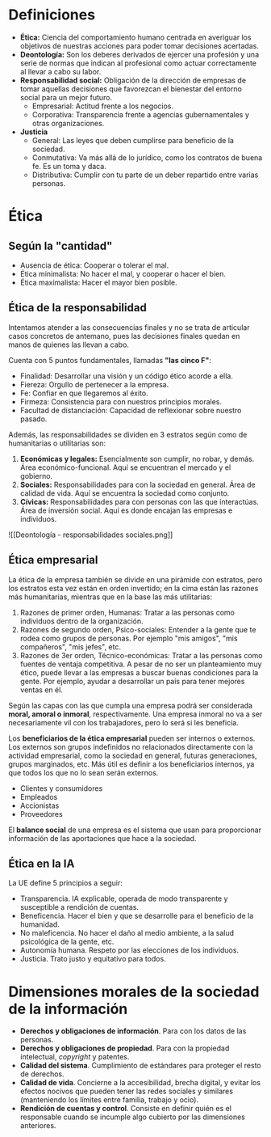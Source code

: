 
# Definiciones

- **Ética:** Ciencia del comportamiento humano centrada en averiguar los objetivos de nuestras acciones para poder tomar decisiones acertadas.
- **Deontología:** Son los deberes derivados de ejercer una profesión y una serie de normas que indican al profesional como actuar correctamente al llevar a cabo su labor.
- **Responsabilidad social:** Obligación de la dirección de empresas de tomar aquellas decisiones que favorezcan el bienestar del entorno social para un mejor futuro.
    - Empresarial: Actitud frente a los negocios.
    - Corporativa: Transparencia frente a agencias gubernamentales y otras organizaciones.
- **Justicia**
    - General: Las leyes que deben cumplirse para beneficio de la sociedad.
    - Conmutativa: Va más allá de lo jurídico, como los contratos de buena fe. Es un toma y daca.
    - Distributiva: Cumplir con tu parte de un deber repartido entre varias personas.

# Ética

## Según la "cantidad"

- Ausencia de ética: Cooperar o tolerar el mal.
- Ética minimalista: No hacer el mal, y cooperar o hacer el bien.
- Ética maximalista: Hacer el mayor bien posible.

## Ética de la responsabilidad

Intentamos atender a las consecuencias finales y no se trata de articular casos concretos de antemano, pues las decisiones finales quedan en manos de quienes las llevan a cabo.

Cuenta con 5 puntos fundamentales, llamadas **"las cinco F"**:
- Finalidad: Desarrollar una visión y un código ético acorde a ella.
- Fiereza: Orgullo de pertenecer a la empresa.
- Fe: Confiar en que llegaremos al éxito.
- Firmeza: Consistencia para con nuestros principios morales.
- Facultad de distanciación: Capacidad de reflexionar sobre nuestro pasado.

Además, las responsabilidades se dividen en 3 estratos según como de humanitarias o utilitarias son:
1. **Económicas y legales:** Esencialmente son cumplir, no robar, y demás. Área económico-funcional. Aquí se encuentran el mercado y el gobierno.
 2. **Sociales:** Responsabilidades para con la sociedad en general. Área de calidad de vida. Aquí se encuentra la sociedad como conjunto.
3. **Cívicas:** Responsabilidades para con personas con las que interactúas. Área de inversión social. Aquí es donde encajan las empresas e individuos.

![[Deontología - responsabilidades sociales.png]]

## Ética empresarial

La ética de la empresa también se divide en una pirámide con estratos, pero los estratos esta vez están en orden invertido; en la cima están las razones más humanitarias, mientras que en la base las más utilitarias:
1. Razones de primer orden, Humanas: Tratar a las personas como individuos dentro de la organización.
2. Razones de segundo orden, Psico-sociales: Entender a la gente que te rodea como grupos de personas. Por ejemplo "mis amigos", "mis compañeros", "mis jefes", etc.
3. Razones de 3er orden, Técnico-económicas: Tratar a las personas como fuentes de ventaja competitiva. A pesar de no ser un planteamiento muy ético, puede llevar a las empresas a buscar buenas condiciones para la gente. Por ejemplo, ayudar a desarrollar un país para tener mejores ventas en él.

Según las capas con las que cumpla una empresa podrá ser considerada **moral, amoral o inmoral**, respectivamente. Una empresa inmoral no va a ser necesariamente vil con los trabajadores, pero lo será si les beneficia.

Los **beneficiarios de la ética empresarial** pueden ser internos o externos. Los externos son grupos indefinidos no relacionados directamente con la actividad empresarial, como la sociedad en general, futuras generaciones, grupos marginados, etc. Más útil es definir a los beneficiarios internos, ya que todos los que no lo sean serán externos.
- Clientes y consumidores
- Empleados
- Accionistas
- Proveedores

El **balance social** de una empresa es el sistema que usan para proporcionar información de las aportaciones que hace a la sociedad.

## Ética en la IA

La UE define 5 principios a seguir:
- Transparencia. IA explicable, operada de modo transparente y susceptible a rendición de cuentas.
- Beneficencia. Hacer el bien y que se desarrolle para el beneficio de la humanidad.
- No maleficencia. No hacer el daño al medio ambiente, a la salud psicológica de la gente, etc.
- Autonomía humana. Respeto por las elecciones de los individuos.
- Justicia. Trato justo y equitativo para todos.

# Dimensiones morales de la sociedad de la información

- **Derechos y obligaciones de información**. Para con los datos de las personas.
- **Derechos y obligaciones de propiedad**. Para con la propiedad intelectual, *copyright* y patentes. 
- **Calidad del sistema**. Cumplimiento de estándares para proteger el resto de derechos.
- **Calidad de vida**. Concierne a la accesibilidad, brecha digital, y evitar los efectos nocivos que pueden tener las redes sociales y similares (manteniendo los límites entre familia, trabajo y ocio).
- **Rendición de cuentas y control**. Consiste en definir quién es el responsable cuando se incumple algo cubierto por las dimensiones anteriores.